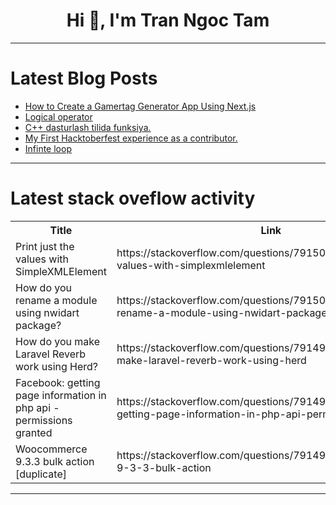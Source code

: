 <h1 align="center">Hi 👋, I'm Tran Ngoc Tam</h1>

---

# Latest Blog Posts 
<!-- BLOG-POST-LIST:START -->
- [How to Create a Gamertag Generator App Using Next.js](https://dev.to/codeitbro/how-to-create-a-gamertag-generator-app-using-nextjs-1fj0)
- [Logical operator](https://dev.to/sanjar777/logical-operator-2ie)
- [C++ dasturlash tilida funksiya.](https://dev.to/alisher0909/c-dasturlash-tilida-funksiya-3d0l)
- [My First Hacktoberfest experience as a contributor.](https://dev.to/motuncoded/my-first-hacktoberfest-experience-as-a-contributor-4l3n)
- [Infinte loop](https://dev.to/mahamadjon000/infinte-loop-488n)
<!-- BLOG-POST-LIST:END -->

---

# Latest stack oveflow activity
<table>
  <tr><th>Title</th><th>Link</th></tr>
  <!-- STACKOVERFLOW:START --><tr><td>Print just the values with SimpleXMLElement</td><td>https://stackoverflow.com/questions/79150183/print-just-the-values-with-simplexmlelement</td></tr><tr><td>How do you rename a module using nwidart package?</td><td>https://stackoverflow.com/questions/79150161/how-do-you-rename-a-module-using-nwidart-package</td></tr><tr><td>How do you make Laravel Reverb work using Herd?</td><td>https://stackoverflow.com/questions/79149965/how-do-you-make-laravel-reverb-work-using-herd</td></tr><tr><td>Facebook: getting page information in php api - permissions granted</td><td>https://stackoverflow.com/questions/79149618/facebook-getting-page-information-in-php-api-permissions-granted</td></tr><tr><td>Woocommerce 9.3.3 bulk action [duplicate]</td><td>https://stackoverflow.com/questions/79149614/woocommerce-9-3-3-bulk-action</td></tr><!-- STACKOVERFLOW:END -->
</table>

---


